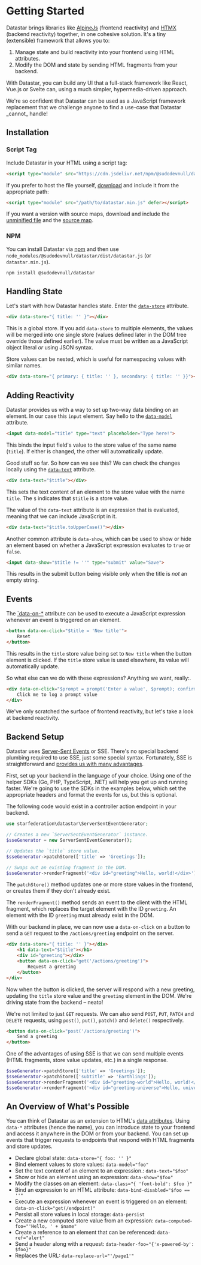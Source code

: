 # Getting Started

Datastar brings libraries like [AlpineJs](https://alpinejs.dev/) (frontend reactivity) and [HTMX](https://htmx.org/) (backend reactivity) together, in one cohesive solution. It's a tiny (extensible) framework that allows you to:

1. Manage state and build reactivity into your frontend using HTML attributes.
2. Modify the DOM and state by sending HTML fragments from your backend.

With Datastar, you can build any UI that a full-stack framework like React, Vue.js or Svelte can, using a much simpler, hypermedia-driven approach.

<div class="alert alert-info">
    <p>
        We're so confident that Datastar can be used as a JavaScript framework replacement that we challenge anyone to find a use-case that Datastar _cannot_ handle!
    </p> 
</div>

## Installation

### Script Tag

Include Datastar in your HTML using a script tag:

```html
<script type="module" src="https://cdn.jsdelivr.net/npm/@sudodevnull/datastar@PACKAGE_VERSION/dist/datastar.min.js" defer></script>
```

If you prefer to host the file yourself, [download](https://cdn.jsdelivr.net/npm/@sudodevnull/datastar) and include it from the appropriate path:
    
```html
<script type="module" src="/path/to/datastar.min.js" defer></script>
```

If you want a version with source maps, download and include the [unminified file](https://cdn.jsdelivr.net/npm/@sudodevnull/datastar/dist/datastar.js) and the [source map](https://cdn.jsdelivr.net/npm/@sudodevnull/datastar/dist/datastar.js.map).

### NPM

You can install Datastar via [npm](https://www.npmjs.com/package/@sudodevnull/datastar) and then use `node_modules/@sudodevnull/datastar/dist/datastar.js` (or `datastar.min.js`).

```bash
npm install @sudodevnull/datastar
```

## Handling State

Let's start with how Datastar handles state. Enter the [`data-store`](/reference/plugins_core#store) attribute.

```html
<div data-store="{ title: '' }"></div>
```

This is a global store. If you add `data-store` to multiple elements, the values will be merged into one single store (values defined later in the DOM tree override those defined earlier). The value must be written as a JavaScript object literal _or_ using JSON syntax.

Store values can be nested, which is useful for namespacing values with similar names.

```html
<div data-store="{ primary: { title: '' }, secondary: { title: '' }}"></div>
```

## Adding Reactivity

Datastar provides us with a way to set up two-way data binding on an element. In our case this `input` element. Say hello to the [`data-model`](/reference/plugins_attributes#model) attribute.

```html
<input data-model="title" type="text" placeholder="Type here!">
```

This binds the input field's value to the store value of the same name (`title`). If either is changed, the other will automatically update. 

Good stuff so far. So how can we see this? We can check the changes locally using the [`data-text`](/reference/plugins_attributes#text) attribute.

```html
<div data-text="$title"></div>
```

This sets the text content of an element to the store value with the name `title`. The `$` indicates that `$title` is a store value.

The value of the `data-text` attribute is an expression that is evaluated, meaning that we can include JavaScript in it.

```html
<div data-text="$title.toUpperCase()"></div>
```

Another common attribute is `data-show`, which can be used to show or hide an element based on whether a JavaScript expression evaluates to `true` or `false`.

```html
<input data-show="$title != ''" type="submit" value="Save">
```

This results in the submit button being visible only when the title is _not_ an empty string.

## Events

The [`data-on-*](/reference/plugins_attributes#on) attribute can be used to execute a JavaScript expression whenever an event is triggered on an element. 

```html
<button data-on-click="$title = 'New title'">
    Reset
</button>
```

This results in the `title` store value being set to `New title` when the button element is clicked. If the `title` store value is used elsewhere, its value will automatically update.

So what else can we do with these expressions? Anything we want, really:. 

```html
<div data-on-click="$prompt = prompt('Enter a value', $prompt); confirm('Are you sure?') && console.log($prompt)">
    Click me to log a prompt value
</div>
```

We've only scratched the surface of frontend reactivity, but let's take a look at backend reactivity.

## Backend Setup

Datastar uses [Server-Sent Events](https://en.wikipedia.org/wiki/Server-sent_events) or SSE. There's no special backend plumbing required to use SSE, just some special syntax. Fortunately, SSE is straightforward and [provides us with many advantages](/essays/event_streams_all_the_way_down).

First, set up your backend in the language of your choice. Using one of the helper SDKs (Go, PHP, TypeScript, .NET) will help you get up and running faster. We're going to use the SDKs in the examples below, which set the appropriate headers and format the events for us, but this is optional.

The following code would exist in a controller action endpoint in your backend.

```php
use starfederation\datastar\ServerSentEventGenerator;

// Creates a new `ServerSentEventGenerator` instance.
$sseGenerator = new ServerSentEventGenerator();

// Updates the `title` store value.
$sseGenerator->patchStore(['title' => 'Greetings']);

// Swaps out an existing fragment in the DOM.
$sseGenerator->renderFragment('<div id="greeting">Hello, world!</div>');
```

The `patchStore()` method updates one or more store values in the frontend, or creates them if they don't already exist.

The `renderFragment()` method sends an event to the client with the HTML fragment, which replaces the target element with the ID `greeting`. An element with the ID `greeting` must already exist in the DOM.

With our backend in place, we can now use a `data-on-click` on a button to send a `GET` request to the `/actions/greeting` endpoint on the server.

```html
<div data-store="{ title: '' }"></div>
    <h1 data-text="$title"></h1>
    <div id="greeting"></div>
    <button data-on-click="get('/actions/greeting')">
        Request a greeting
    </button>
</div>
```

Now when the button is clicked, the server will respond with a new greeting, updating the `title` store value and the `greeting` element in the DOM. We're driving state from the backend – neato!

We're not limited to just `GET` requests. We can also send `POST`, `PUT`, `PATCH` and `DELETE` requests, using `post()`, `put()`, `patch()` and `delete()` respectively.

```html
<button data-on-click="post('/actions/greeting')">
    Send a greeting
</button>
```    

One of the advantages of using SSE is that we can send multiple events (HTML fragments, store value updates, etc.) in a single response.

```php
$sseGenerator->patchStore(['title' => 'Greetings']);
$sseGenerator->patchStore(['subtitle' => 'Earthlings']);
$sseGenerator->renderFragment('<div id="greeting-world">Hello, world!</div>');
$sseGenerator->renderFragment('<div id="greeting-universe">Hello, universe!</div>');
```

## An Overview of What's Possible

You can think of Datastar as an extension to HTML's [data attributes](https://developer.mozilla.org/en-US/docs/Learn/HTML/Howto/Use_data_attributes). Using `data-*` attributes (hence the name), you can introduce state to your frontend and access it anywhere in the DOM or from your backend. You can set up events that trigger requests to endpoints that respond with HTML fragments and store updates.

- Declare global state: `data-store="{ foo: '' }"`
- Bind element values to store values: `data-model="foo"`
- Set the text content of an element to an expression.: `data-text="$foo"`
- Show or hide an element using an expression: `data-show="$foo"`
- Modify the classes on an element: `data-class="{ 'font-bold': $foo }"`
- Bind an expression to an HTML attribute: `data-bind-disabled="$foo == ''"`
- Execute an expression whenever an event is triggered on an element: `data-on-click="get(/endpoint)"`
- Persist all store values in local storage: `data-persist`
- Create a new computed store value from an expression: `data-computed-foo="'Hello, ' + $name"`
- Create a reference to an element that can be referenced: `data-ref="alert"`
- Send a header along with a request: `data-header-foo="{'x-powered-by': $foo}"`
- Replaces the URL: `data-replace-url="'/page1'"`
